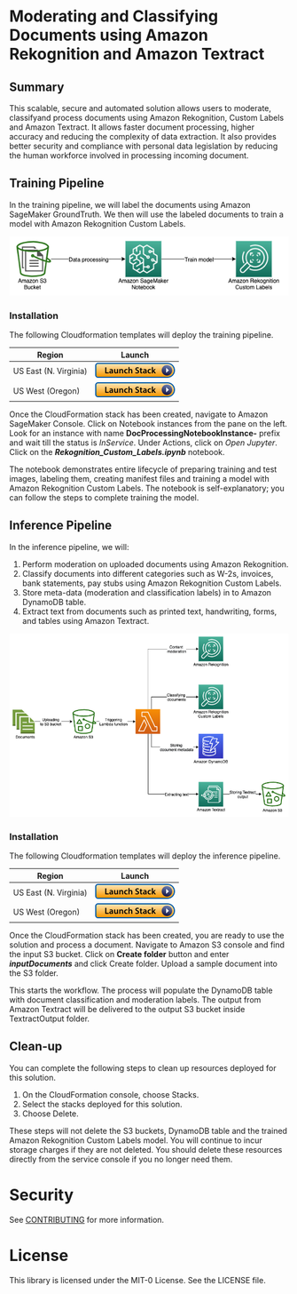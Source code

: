 # Moderating and Classifying Documents using Amazon Rekognition and Amazon Textract

## Summary
This scalable, secure and automated solution allows users to moderate, classifyand process documents using Amazon Rekognition, Custom Labels and Amazon Textract. It allows faster document processing, higher accuracy and reducing the complexity of data extraction. It also provides better security and compliance with personal data legislation by reducing the human workforce involved in processing incoming document.

## Training Pipeline
In the training pipeline, we will label the documents using Amazon SageMaker GroundTruth. We then will use the labeled documents to train a model with Amazon Rekognition Custom Labels.

![](TrainingPipeline.png)

### Installation
The following Cloudformation templates will deploy the training pipeline.

Region| Launch
------|-----
US East (N. Virginia) | [![Launch in us-east-1](launch-stack.png)](https://console.aws.amazon.com/cloudformation/home?region=us-east-1#/stacks/new?stackName=doc-moderation-classification-training-pipeline&templateURL=https://aws-rek-immersionday-us-east-1.s3.amazonaws.com/TrainingPipeline.yaml)
US West (Oregon) | [![Launch in us-west-2](launch-stack.png)](https://console.aws.amazon.com/cloudformation/home?region=us-west-2#/stacks/new?stackName=doc-moderation-classification-training-pipeline&templateURL=https://aws-rek-immersionday-us-east-1.s3.amazonaws.com/TrainingPipeline.yaml)

Once the CloudFormation stack has been created, navigate to Amazon SageMaker Console. Click on Notebook instances from the pane on the left. Look for an instance with name **DocProcessingNotebookInstance-** prefix and wait till the status is *InService*. Under Actions, click on *Open Jupyter*. Click on the ***Rekognition_Custom_Labels.ipynb*** notebook.

The notebook demonstrates entire lifecycle of preparing training and test images, labeling them, creating manifest files and training a model with Amazon Rekognition Custom Labels. The notebook is self-explanatory; you can follow the steps to complete training the model.

## Inference Pipeline

In the inference pipeline, we will:
1. Perform moderation on uploaded documents using Amazon Rekognition.
2. Classify documents into different categories such as W-2s, invoices, bank statements, pay stubs using Amazon Rekognition Custom Labels.
3. Store meta-data (moderation and classification labels) in to Amazon DynamoDB table.
4. Extract text from documents such as printed text, handwriting, forms, and tables using Amazon Textract.

![](InferencePipeline.png)

### Installation
The following Cloudformation templates will deploy the inference pipeline.

Region| Launch
------|-----
US East (N. Virginia) | [![Launch in us-east-1](launch-stack.png)](https://console.aws.amazon.com/cloudformation/home?region=us-east-1#/stacks/new?stackName=doc-moderation-classification-inference-pipeline&templateURL=https://aws-rek-immersionday-us-east-1.s3.amazonaws.com/InferencePipeline.yml)
US West (Oregon) | [![Launch in us-west-2](launch-stack.png)](https://console.aws.amazon.com/cloudformation/home?region=us-west-2#/stacks/new?stackName=doc-moderation-classification-inference-pipeline&templateURL=https://aws-rek-immersionday-us-east-1.s3.amazonaws.com/InferencePipeline.yml)

Once the CloudFormation stack has been created, you are ready to use the solution and process a document. Navigate to Amazon S3 console and find the input S3 bucket. Click on **Create folder** button and enter ***inputDocuments*** and click Create folder. Upload a sample document into the S3 folder.

This starts the workflow. The process will populate the DynamoDB table with document classification and moderation labels. The output from Amazon Textract will be delivered to the output S3 bucket inside TextractOutput folder.

## Clean-up
You can complete the following steps to clean up resources deployed for this solution.
1.	On the CloudFormation console, choose Stacks.
2.	Select the stacks deployed for this solution.
3.	Choose Delete.

These steps will not delete the S3 buckets, DynamoDB table and the trained Amazon Rekognition Custom Labels model. You will continue to incur storage charges if they are not deleted. You should delete these resources directly from the service console if you no longer need them.

# Security

See [CONTRIBUTING](CONTRIBUTING.md#security-issue-notifications) for more information.

# License

This library is licensed under the MIT-0 License. See the LICENSE file.
